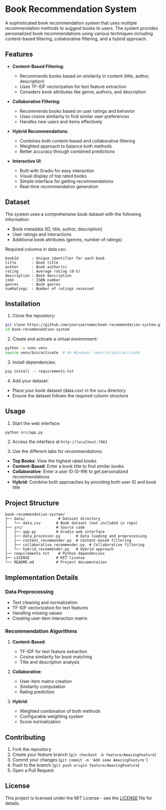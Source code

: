 # Book Recommendation System

A sophisticated book recommendation system that uses multiple recommendation methods to suggest books to users. The system provides personalized book recommendations using various techniques including content-based filtering, collaborative filtering, and a hybrid approach.

## Features

- **Content-Based Filtering**: 
  - Recommends books based on similarity in content (title, author, description)
  - Uses TF-IDF vectorization for text feature extraction
  - Considers book attributes like genre, authors, and description

- **Collaborative Filtering**: 
  - Recommends books based on user ratings and behavior
  - Uses cosine similarity to find similar user preferences
  - Handles new users and items effectively

- **Hybrid Recommendations**: 
  - Combines both content-based and collaborative filtering
  - Weighted approach to balance both methods
  - Better accuracy through combined predictions

- **Interactive UI**: 
  - Built with Gradio for easy interaction
  - Visual display of top rated books
  - Simple interface for getting recommendations
  - Real-time recommendation generation

## Dataset

The system uses a comprehensive book dataset with the following information:
- Book metadata (ID, title, author, description)
- User ratings and interactions
- Additional book attributes (genres, number of ratings)

Required columns in data.csv:
```
bookId      : Unique identifier for each book
title       : Book title
author      : Book author(s)
rating      : Average rating (0-5)
description : Book description
isbn        : ISBN number
genres      : Book genres
numRatings  : Number of ratings received
```

## Installation

1. Clone the repository:
```bash
git clone https://github.com/yourusername/book-recommendation-system.git
cd book-recommendation-system
```

2. Create and activate a virtual environment:
```bash
python -m venv venv
source venv/bin/activate  # On Windows: venv\Scripts\activate
```

3. Install dependencies:
```bash
pip install -r requirements.txt
```

4. Add your dataset:
- Place your book dataset (data.csv) in the `data` directory
- Ensure the dataset follows the required column structure

## Usage

1. Start the web interface:
```bash
python src/app.py
```

2. Access the interface at `http://localhost:7861`

3. Use the different tabs for recommendations:
- **Top Books**: View the highest rated books
- **Content-Based**: Enter a book title to find similar books
- **Collaborative**: Enter a user ID (0-99) to get personalized recommendations
- **Hybrid**: Combine both approaches by providing both user ID and book title

## Project Structure

```
book-recommendation-system/
├── data/               # Dataset directory
│   └── data.csv       # Book dataset (not included in repo)
├── src/               # Source code
│   ├── app.py         # Gradio web interface
│   ├── data_processor.py       # Data loading and preprocessing
│   ├── content_recommender.py  # Content-based filtering
│   ├── collaborative_recommender.py  # Collaborative filtering
│   └── hybrid_recommender.py   # Hybrid approach
├── requirements.txt    # Python dependencies
├── LICENSE            # MIT license
└── README.md          # Project documentation
```

## Implementation Details

### Data Preprocessing
- Text cleaning and normalization
- TF-IDF vectorization for text features
- Handling missing values
- Creating user-item interaction matrix

### Recommendation Algorithms
1. **Content-Based**:
   - TF-IDF for text feature extraction
   - Cosine similarity for book matching
   - Title and description analysis

2. **Collaborative**:
   - User-item matrix creation
   - Similarity computation
   - Rating prediction

3. **Hybrid**:
   - Weighted combination of both methods
   - Configurable weighting system
   - Score normalization

## Contributing

1. Fork the repository
2. Create your feature branch (`git checkout -b feature/AmazingFeature`)
3. Commit your changes (`git commit -m 'Add some AmazingFeature'`)
4. Push to the branch (`git push origin feature/AmazingFeature`)
5. Open a Pull Request

## License

This project is licensed under the MIT License - see the [LICENSE](LICENSE) file for details.
